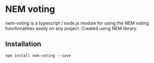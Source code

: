 # NEM voting

nem-voting is a typescript / node.js module for using the NEM voting functionalities easily on any project. Created using NEM library.

## Installation

`npm install nem-voting --save`
